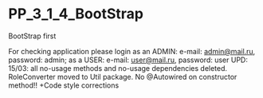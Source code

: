 # PP_3_1_4_BootStrap
BootStrap first

For checking application please login as an ADMIN: e-mail: admin@mail.ru, password: admin;
                                       as a USER: e-mail: user@mail.ru, password: user
UPD: 15/03: all no-usage methods and no-usage dependencies deleted. RoleConverter moved to Util package. No @Autowired on constructor method!! +Code style corrections

